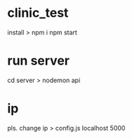 # clinic_test
install > npm i 
npm start 
# run server 
cd server > nodemon api
# ip 
pls. change ip > config.js 
localhost 5000 
